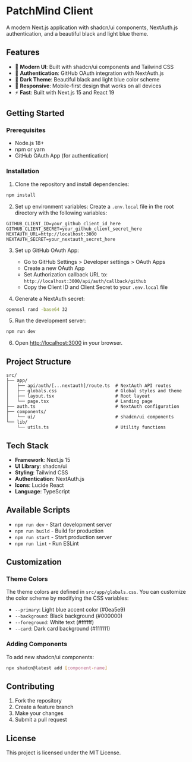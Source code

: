 # PatchMind Client

A modern Next.js application with shadcn/ui components, NextAuth.js authentication, and a beautiful black and light blue theme.

## Features

- 🎨 **Modern UI**: Built with shadcn/ui components and Tailwind CSS
- 🔐 **Authentication**: GitHub OAuth integration with NextAuth.js
- 🌙 **Dark Theme**: Beautiful black and light blue color scheme
- 📱 **Responsive**: Mobile-first design that works on all devices
- ⚡ **Fast**: Built with Next.js 15 and React 19

## Getting Started

### Prerequisites

- Node.js 18+
- npm or yarn
- GitHub OAuth App (for authentication)

### Installation

1. Clone the repository and install dependencies:

```bash
npm install
```

2. Set up environment variables:
   Create a `.env.local` file in the root directory with the following variables:

```env
GITHUB_CLIENT_ID=your_github_client_id_here
GITHUB_CLIENT_SECRET=your_github_client_secret_here
NEXTAUTH_URL=http://localhost:3000
NEXTAUTH_SECRET=your_nextauth_secret_here
```

3. Set up GitHub OAuth App:

   - Go to GitHub Settings > Developer settings > OAuth Apps
   - Create a new OAuth App
   - Set Authorization callback URL to: `http://localhost:3000/api/auth/callback/github`
   - Copy the Client ID and Client Secret to your `.env.local` file

4. Generate a NextAuth secret:

```bash
openssl rand -base64 32
```

5. Run the development server:

```bash
npm run dev
```

6. Open [http://localhost:3000](http://localhost:3000) in your browser.

## Project Structure

```
src/
├── app/
│   ├── api/auth/[...nextauth]/route.ts  # NextAuth API routes
│   ├── globals.css                      # Global styles and theme
│   ├── layout.tsx                       # Root layout
│   └── page.tsx                         # Landing page
├── auth.ts                              # NextAuth configuration
├── components/
│   └── ui/                              # shadcn/ui components
└── lib/
    └── utils.ts                         # Utility functions
```

## Tech Stack

- **Framework**: Next.js 15
- **UI Library**: shadcn/ui
- **Styling**: Tailwind CSS
- **Authentication**: NextAuth.js
- **Icons**: Lucide React
- **Language**: TypeScript

## Available Scripts

- `npm run dev` - Start development server
- `npm run build` - Build for production
- `npm run start` - Start production server
- `npm run lint` - Run ESLint

## Customization

### Theme Colors

The theme colors are defined in `src/app/globals.css`. You can customize the color scheme by modifying the CSS variables:

- `--primary`: Light blue accent color (#0ea5e9)
- `--background`: Black background (#000000)
- `--foreground`: White text (#ffffff)
- `--card`: Dark card background (#111111)

### Adding Components

To add new shadcn/ui components:

```bash
npx shadcn@latest add [component-name]
```

## Contributing

1. Fork the repository
2. Create a feature branch
3. Make your changes
4. Submit a pull request

## License

This project is licensed under the MIT License.
